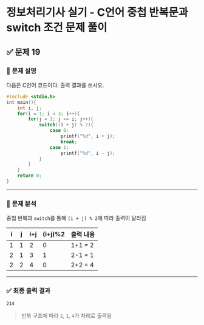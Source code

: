 # 정보처리기사 실기 - C언어 중첩 반복문과 switch 조건 문제 풀이

## ✅ 문제 19

### 📘 문제 설명  
다음은 C언어 코드이다. 출력 결과를 쓰시오.

```c
#include <stdio.h>
int main(){
    int i, j;
    for(i = 1; i < 3; i++){
        for(j = 1; j <= i; j++){
            switch((i + j) % 2){
                case 0:
                    printf("%d", i + j);
                    break;
                case 1:
                    printf("%d", i - j);
            }
        }
    }
    return 0;
}
```

---

### 🔎 문제 분석

중첩 반복과 `switch`를 통해 `(i + j) % 2`에 따라 출력이 달라짐

| i | j | i+j | (i+j)%2 | 출력 내용 |
|---|---|-----|----------|-----------|
| 1 | 1 | 2   | 0        | 1+1 = 2   |
| 2 | 1 | 3   | 1        | 2-1 = 1   |
| 2 | 2 | 4   | 0        | 2+2 = 4   |

---

### ✅ 최종 출력 결과

```
214
```

> 반복 구조에 따라 `2`, `1`, `4`가 차례로 출력됨
